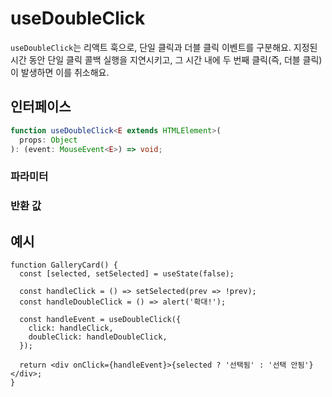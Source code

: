 # useDoubleClick

`useDoubleClick`는 리액트 훅으로, 단일 클릭과 더블 클릭 이벤트를 구분해요. 지정된 시간 동안 단일 클릭 콜백 실행을 지연시키고, 그 시간 내에 두 번째 클릭(즉, 더블 클릭)이 발생하면 이를 취소해요.

## 인터페이스

```ts
function useDoubleClick<E extends HTMLElement>(
  props: Object
): (event: MouseEvent<E>) => void;
```

### 파라미터

<Interface
  required
  name="props"
  type="Object"
  description="클릭 처리를 위한 설정 옵션이에요."
  :nested="[
    {
      name: 'props.delay',
      type: 'number',
      required: false,
      defaultValue: '250',
      description:
        '단일 클릭 콜백을 실행하기 전에 기다리는 밀리초로, 기본값은 250ms예요.',
    },
    {
      name: 'props.click',
      type: '(event: MouseEvent<E>) => void',
      required: false,
      description: '단일 클릭 시 실행되는 콜백 함수예요.',
    },
    {
      name: 'props.doubleClick',
      type: '(event: MouseEvent<E>) => void',
      required: true,
      description:
        '더블 클릭 시 실행되는 콜백 함수로, 필수예요.',
    },
  ]"
/>

### 반환 값

<Interface
  name=""
  type="(event: MouseEvent<E>) => void"
  description="요소의 <code>onClick</code> 이벤트에 연결할 클릭 핸들러 함수예요."
/>

## 예시

```tsx
function GalleryCard() {
  const [selected, setSelected] = useState(false);

  const handleClick = () => setSelected(prev => !prev);
  const handleDoubleClick = () => alert('확대!');

  const handleEvent = useDoubleClick({
    click: handleClick,
    doubleClick: handleDoubleClick,
  });

  return <div onClick={handleEvent}>{selected ? '선택됨' : '선택 안됨'}</div>;
}
```
